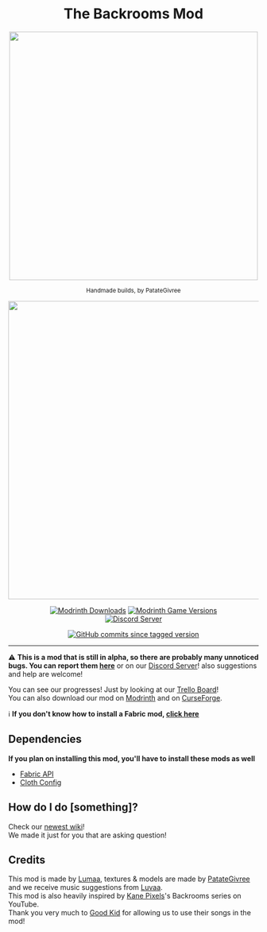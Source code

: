 <center><div align="center">

# The Backrooms Mod

<img src="https://cdn.modrinth.com/data/83vrcdt0/images/fce03d819ffa1e179ed4d20eba755326f6119e90.png" width=500>

<sup>Handmade builds, by PatateGivree</sup>

<img src="https://raw.githubusercontent.com/u-lumaa/u-lumaa/main/assets/fabric-banner.png" width=600>

[![Modrinth Downloads](https://img.shields.io/modrinth/dt/backrooms?label=Modrinth&logo=modrinth)](https://modrinth.com/mod/backrooms)
[![Modrinth Game Versions](https://img.shields.io/modrinth/game-versions/backrooms?label=Minecraft%20Version)](https://modrinth.com/mod/backrooms)  
[![Discord Server](https://img.shields.io/discord/1033451342984908900?label=Support%20Discord&logo=discord)](https://discord.gg/Rqpn3C7yR5)

<!-- Temporary Badge, since we haven't released a version in a while -->
[![GitHub commits since tagged version](https://img.shields.io/github/commits-since/u-lumaa/BackroomsMod/latest)](https://github.com/u-lumaa/BackroomsMod/compare/alpha-v0.0.4a...main)

</div></center>

* * *

⚠️ **This is a mod that is still in alpha, so there are probably many unnoticed bugs. You can report them [here](https://github.com/u-lumaa/BackroomsMod/issues)** or on our [Discord Server](https://lumaa.brebond.com/support)! also suggestions and help are welcome!

You can see our progresses! Just by looking at our [Trello Board](https://trello.com/b/gDUJ7vvz/the-backrooms-mod)!  
You can also download our mod on [Modrinth](https://modrinth.com/mod/backrooms) and on [CurseForge](https://www.curseforge.com/minecraft/mc-mods/thebackrooms).

ℹ️ **If you don't know how to install a Fabric mod, [click here](https://github.com/u-lumaa/u-lumaa/blob/main/installs.md#install-my-fabric-mods)**

## Dependencies
**If you plan on installing this mod, you'll have to install these mods as well**
- [Fabric API](https://modrinth.com/mod/fabric-api/versions?g=1.19.3)
- [Cloth Config](https://modrinth.com/mod/cloth-config/versions?l=fabric&g=1.19.3)

## How do I do [something]?
Check our [newest wiki](https://github.com/u-lumaa/BackroomsMod/wiki)!  
We made it just for you that are asking question!

## Credits
This mod is made by [Lumaa](https://lumaa.brebond.com/), textures & models are made by [PatateGivree](https://namemc.com/profile/PatateGivree.1) and we receive music suggestions from [Luvaa](https://namemc.com/profile/_Luvaa_.1).  
This mod is also heavily inspired by [Kane Pixels](https://www.youtube.com/c/KANEpixels)'s Backrooms series on YouTube.  
Thank you very much to [Good Kid](https://www.youtube.com/@GoodKidband) for allowing us to use their songs in the mod!
